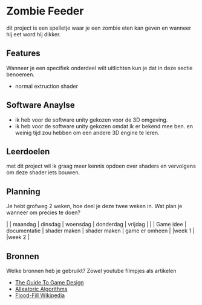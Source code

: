 # Zombie Feeder
dit project is een spelletje waar je een zombie eten kan geven en wanneer hij eet word hij dikker.

## Features
Wanneer je een specifiek onderdeel wilt uitlichten kun je dat in deze sectie benoemen.

- normal extruction shader

## Software Anaylse
- ik heb voor de software unity gekozen voor de 3D omgeving.
- ik heb voor de software unity gekozen omdat ik er bekend mee ben. en weinig tijd zou hebben om een andere 3D engine te leren.


## Leerdoelen
met dit project wil ik graag meer kennis opdoen over shaders en vervolgens om deze shader iets bouwen.

## Planning
Je hebt grofweg 2 weken, hoe deel je deze twee weken in. Wat plan je wanneer om precies te doen?

| | maandag | dinsdag | woensdag | donderdag | vrijdag |
|  | Game idee | documentatie | shader maken | shader maken | game er omheen |
|week 1 |
|week 2 |

## Bronnen
Welke bronnen heb je gebruikt? Zowel youtube filmpjes als artikelen

- [The Guide To Game Design](link)
- [Alleatoric Algorithms](link)
- [Flood-Fill Wikipedia](link)
